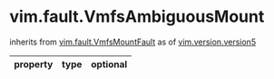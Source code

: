 vim.fault.VmfsAmbiguousMount
============================
inherits from [vim.fault.VmfsMountFault](docs/vim.fault.VmfsMountFault.md)
as of [vim.version.version5](docs/vim.version.md)

| property | type | optional |
|:---------|:-----|:---------|
